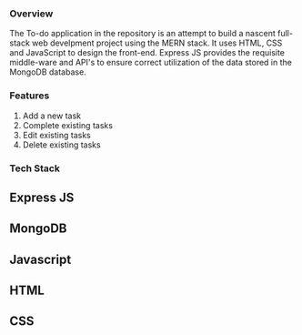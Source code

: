 ### Overview

The To-do application in the repository is an attempt to build a nascent full-stack web develpment project using the MERN stack. It uses HTML, CSS and JavaScript to design the front-end. Express JS provides the requisite middle-ware and API's to ensure correct utilization of the data stored in the MongoDB database.

### Features

1. Add a new task
2. Complete existing tasks
3. Edit existing tasks
4. Delete existing tasks

### Tech Stack

## Express JS

## MongoDB

## Javascript

## HTML

## CSS
